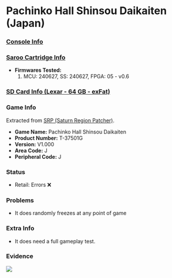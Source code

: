 # Pachinko Hall Shinsou Daikaiten (Japan)

### [Console Info](../../../../../Info/Consoles/VA13/README.md)

### [Saroo Cartridge Info](../../../../../Info/Cartridges/RetroGameParadiseStore/1.32F/README.md)

- <b>Firmwares Tested:</b>
  1. MCU: 240627, SS: 240627, FPGA: 05 - v0.6

### [SD Card Info (Lexar - 64 GB - exFat)](../../../../../Info/SdCards/Lexar/64GB/exfat/README.md)

### Game Info

Extracted from [SRP (Saturn Region Patcher)](https://segaxtreme.net/resources/saturn-region-patcher.81/download).

- <b>Game Name:</b> Pachinko Hall Shinsou Daikaiten
- <b>Product Number:</b> T-37501G
- <b>Version:</b> V1.000
- <b>Area Code:</b> J
- <b>Peripheral Code:</b> J

### Status

- Retail: Errors :x:

### Problems

- It does randomly freezes at any point of game

### Extra Info

- It does need a full gameplay test.

### Evidence

[![](https://img.youtube.com/vi/PYlHYmRuOHs/0.jpg)](https://www.youtube.com/watch?v=PYlHYmRuOHs)
